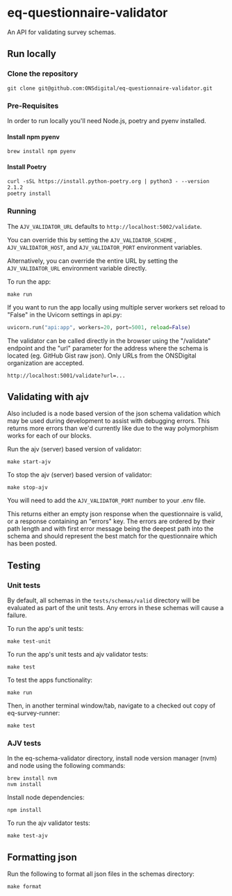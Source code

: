 # eq-questionnaire-validator

An API for validating survey schemas.


## Run locally

### Clone the repository

``` shell
git clone git@github.com:ONSdigital/eq-questionnaire-validator.git
```

### Pre-Requisites

In order to run locally you'll need Node.js, poetry and pyenv installed.

#### Install npm pyenv
``` shell
brew install npm pyenv
```

#### Install Poetry
``` shell
curl -sSL https://install.python-poetry.org | python3 - --version 2.1.2
poetry install
```

### Running

The `AJV_VALIDATOR_URL` defaults to `http://localhost:5002/validate`.

You can override this by setting the `AJV_VALIDATOR_SCHEME` , `AJV_VALIDATOR_HOST`, and `AJV_VALIDATOR_PORT` environment variables.

Alternatively, you can override the entire URL by setting the `AJV_VALIDATOR_URL` environment variable directly.

To run the app:
``` shell
make run
```

If you want to run the app locally using multiple server workers set reload to "False" in the Uvicorn settings in api.py:
``` python
uvicorn.run("api:app", workers=20, port=5001, reload=False)
```

The validator can be called directly in the browser using the "/validate" endpoint and the "url" parameter for the address where the schema is located (eg. GitHub Gist raw json). Only URLs from the ONSDigital organization are accepted.
```
http://localhost:5001/validate?url=...
```


## Validating with ajv

Also included is a node based version of the json schema validation which may be used during development to assist with
debugging errors. This returns more errors than we'd currently like due to the way polymorphism works for each of our
blocks.

Run the ajv (server) based version of validator:
``` shell
make start-ajv
```

To stop the ajv (server) based version of validator:
``` shell
make stop-ajv
```
You will need to add the `AJV_VALIDATOR_PORT` number to your .env file.

This returns either an empty json response when the questionnaire is valid, or a response containing an "errors" key.
The errors are ordered by their path length and with first error message being the deepest path into the schema and
should represent the best match for the questionnaire which has been posted.


## Testing

### Unit tests

By default, all schemas in the `tests/schemas/valid` directory will be evaluated as part of the unit tests.
Any errors in these schemas will cause a failure.

To run the app's unit tests:
``` shell
make test-unit
```

To run the app's unit tests and ajv validator tests:
``` shell
make test
```

To test the apps functionality:
``` shell
make run
```

Then, in another terminal window/tab, navigate to a checked out copy of eq-survey-runner:
``` shell
make test
```

### AJV tests

In the eq-schema-validator directory, install node version manager (nvm) and node using the following commands:
``` shell
brew install nvm
nvm install
```

Install node dependencies:

``` shell
npm install
```

To run the ajv validator tests:

``` shell
make test-ajv
```


## Formatting json

Run the following to format all json files in the schemas directory:

``` shell
make format
```
